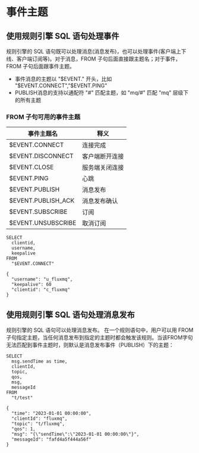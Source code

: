 # 事件主题
## 使用规则引擎 SQL 语句处理事件
规则引擎的 SQL 语句既可以处理消息(消息发布)，也可以处理事件(客户端上下线、客户端订阅等)。对于消息，FROM 子句后面直接跟主题名；对于事件，FROM 子句后面跟事件主题。
- 事件消息的主题以 "$EVENT." 开头，比如 "$EVENT.CONNECT","$EVENT.PING"
- PUBLISH消息的支持以通配符 "#" 匹配主题，如 "mq/#" 匹配 "mq" 层级下的所有主题
### FROM 子句可用的事件主题
| **事件主题名** | **释义**  |
| --- |---------|
| $EVENT.CONNECT | 连接完成    |
| $EVENT.DISCONNECT | 客户端断开连接 |
| $EVENT.CLOSE | 服务端关闭连接 |
| $EVENT.PING | 心跳      |
| $EVENT.PUBLISH | 消息发布    |
| $EVENT.PUBLISH_ACK | 消息发布确认  |
| $EVENT.SUBSCRIBE | 订阅      |
| $EVENT.UNSUBSCRIBE | 取消订阅    |
```SQL实例
SELECT
  clientid,
  username,
  keepalive
FROM
  "$EVENT.CONNECT"
```
```输出
{
  "username": "u_fluxmq",
  "keepalive": 60
  "clientid": "c_fluxmq"
}
```
## 使用规则引擎 SQL 语句处理消息发布
规则引擎的 SQL 语句可以处理消息发布。 在一个规则语句中，用户可以用 FROM 子句指定主题，当任何消息发布到指定的主题时都会触发该规则。当该FROM字句无法匹配到事件主题时，则默认是消息发布事件（PUBLISH）下的主题：
```SQL实例
SELECT
  msg.sendTime as time,
  clientId,
  topic,
  qos,
  msg,
  messageId
FROM
  "t/test"
```
```输出
{
  "time": "2023-01-01 00:00:00",
  "clientId": "fluxmq",
  "topic": "t/fluxmq",
  "qos": 1,
  "msg": "{\"sendTime\":\"2023-01-01 00:00:00\"}",
  "messageId": "fafd4a5f444a56f"
}
```